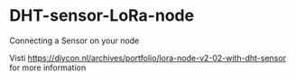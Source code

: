 # DHT-sensor-LoRa-node
Connecting a Sensor on your node 

Visti https://diycon.nl/archives/portfolio/lora-node-v2-02-with-dht-sensor for more information
